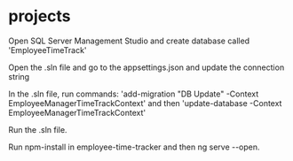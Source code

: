 # projects

Open SQL Server Management Studio and create database called 'EmployeeTimeTrack'

Open the .sln file and go to the appsettings.json and update the connection string

In the .sln file, run commands: 'add-migration "DB Update" -Context EmployeeManagerTimeTrackContext' and then 'update-database -Context EmployeeManagerTimeTrackContext'

Run the .sln file.

Run npm-install in employee-time-tracker and then ng serve --open.
